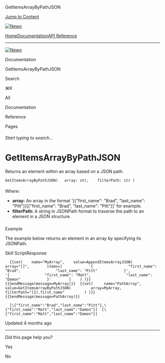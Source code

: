 GetItemsArrayByPathJSON

[Jump to Content](#content)

[![Newo](https://files.readme.io/895bdeef8322f081f6d0f4507a17e414930dfddfddf1de452f458dc00698ca84-small-svgviewer-png-output_9.png)](/)

[Home](/)[Documentation](index.md)[API Reference](/reference)

* * *

[![Newo](https://files.readme.io/895bdeef8322f081f6d0f4507a17e414930dfddfddf1de452f458dc00698ca84-small-svgviewer-png-output_9.png)](/)

Documentation

GetItemsArrayByPathJSON

Search

⌘K

All

Documentation

Reference

Pages

###### Start typing to search…

# GetItemsArrayByPathJSON

Returns an element within an array based on a JSON path.

`GetItemsArrayByPathJSON(   array: str,    filterPath: str )`

#### 

Where:

[](#where)

*   **array:** An array in the format '\[{"first\_name": "Brad", "last\_name": "Pitt"}\]\[{"first\_name": "Brad", "last\_name": "Pitt"}\]' for example.
*   **filterPath:** A string in JSONPath format to traverse the path to an element in a JSON structure.

### 

Example

[](#example)

The example below returns an element in an array by specifying its JSONPath.

Skill ScriptResponse

`   {{set(    name="MyArray",    value=AppendItemsArrayJSON(        array="[]",        items=[            '{                "first_name": "Brad",                "last_name": "Pitt"            }',            '{                "first_name": "Matt",                "last_name": "Damon"            }'        ]    ) )}}  {{SendMessage(message=MyArray)}}  {{set(     name="PathArray",     value=GetItemsArrayByPathJSON(         array=MyArray,          filterPath="[1].first_name"         ) )}}  {{SendMessage(message=PathArray)}}   `

`   [\{"first_name":"Brad","last_name":"Pitt"},\{"first_name":"Matt","last_name":"Damon"}]  [\{"first_name":"Matt","last_name":"Damon"}]   `

  

Updated 4 months ago

* * *

Did this page help you?

Yes

No
